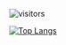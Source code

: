 ![visitors](https://visitor-badge.laobi.icu/badge?page_id=zhenyuanlu.zhenyuanlu)

<!--
**zhenyuanlu/zhenyuanlu** is a ✨ _special_ ✨ repository because its `README.md` (this file) appears on your GitHub profile.

Here are some ideas to get you started:

- 🔭 I’m currently working on ...
- 🌱 I’m currently learning ...
- 👯 I’m looking to collaborate on ...
- 🤔 I’m looking for help with ...
- 💬 Ask me about ...
- 📫 How to reach me: ...
- 😄 Pronouns: ...
- ⚡ Fun fact: ...
-->



<!--[![Zhenyuan's GitHub stats](https://github-readme-stats.vercel.app/api?username=zhenyuanlu&show_icons=true&theme=onedark)](https://github.com/anuraghazra/github-readme-stats)-->

[![Top Langs](https://github-readme-stats.vercel.app/api/top-langs/?username=zhenyuanlu&layout=compact&&hide=Javascript,Ruby,html,scss,css,handlebars,rust)](https://github.com/anuraghazra/github-readme-stats)

